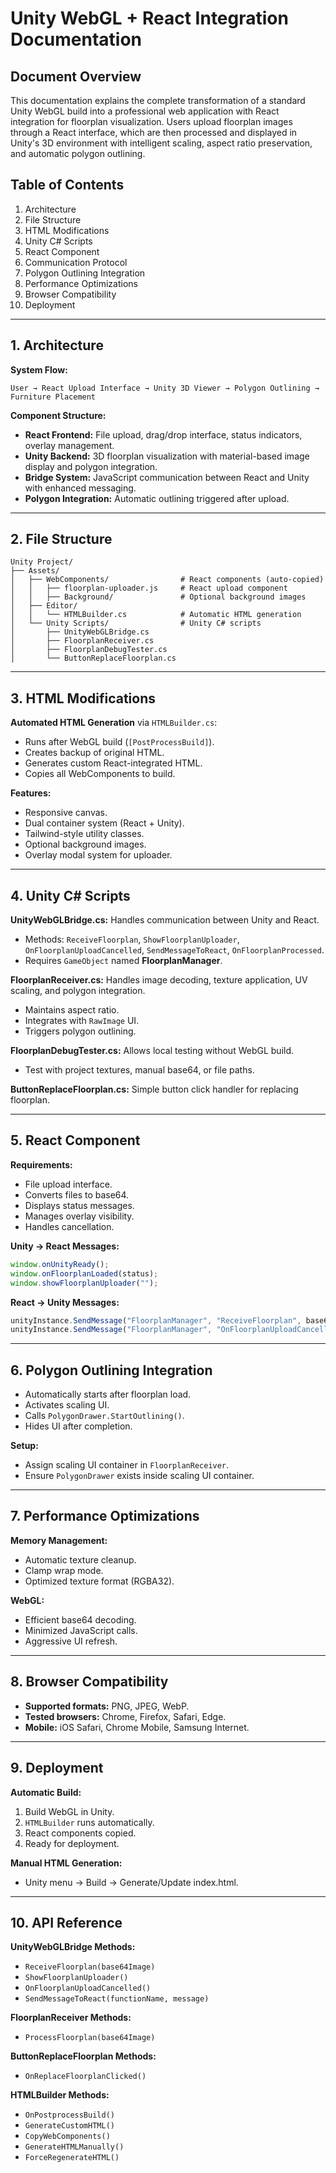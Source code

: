 # Unity WebGL + React Integration Documentation

## Document Overview

This documentation explains the complete transformation of a standard Unity WebGL build into a professional web application with React integration for floorplan visualization. Users upload floorplan images through a React interface, which are then processed and displayed in Unity's 3D environment with intelligent scaling, aspect ratio preservation, and automatic polygon outlining.

## Table of Contents

1. Architecture
2. File Structure
3. HTML Modifications
4. Unity C# Scripts
5. React Component
6. Communication Protocol
7. Polygon Outlining Integration
8. Performance Optimizations
9. Browser Compatibility
10. Deployment

---

## 1. Architecture

**System Flow:**

```
User → React Upload Interface → Unity 3D Viewer → Polygon Outlining → Furniture Placement
```

**Component Structure:**

- **React Frontend:** File upload, drag/drop interface, status indicators, overlay management.
- **Unity Backend:** 3D floorplan visualization with material-based image display and polygon integration.
- **Bridge System:** JavaScript communication between React and Unity with enhanced messaging.
- **Polygon Integration:** Automatic outlining triggered after upload.

---

## 2. File Structure

```
Unity Project/
├── Assets/
│   ├── WebComponents/                # React components (auto-copied)
│   │   ├── floorplan-uploader.js     # React upload component
│   │   ├── Background/               # Optional background images
│   ├── Editor/
│   │   └── HTMLBuilder.cs            # Automatic HTML generation
│   └── Unity Scripts/                # Unity C# scripts
│       ├── UnityWebGLBridge.cs
│       ├── FloorplanReceiver.cs
│       ├── FloorplanDebugTester.cs
│       └── ButtonReplaceFloorplan.cs
```

---

## 3. HTML Modifications

**Automated HTML Generation** via `HTMLBuilder.cs`:

- Runs after WebGL build (`[PostProcessBuild]`).
- Creates backup of original HTML.
- Generates custom React-integrated HTML.
- Copies all WebComponents to build.

**Features:**

- Responsive canvas.
- Dual container system (React + Unity).
- Tailwind-style utility classes.
- Optional background images.
- Overlay modal system for uploader.

---

## 4. Unity C# Scripts

**UnityWebGLBridge.cs:** Handles communication between Unity and React.

- Methods: `ReceiveFloorplan`, `ShowFloorplanUploader`, `OnFloorplanUploadCancelled`, `SendMessageToReact`, `OnFloorplanProcessed`.
- Requires `GameObject` named **FloorplanManager**.

**FloorplanReceiver.cs:** Handles image decoding, texture application, UV scaling, and polygon integration.

- Maintains aspect ratio.
- Integrates with `RawImage` UI.
- Triggers polygon outlining.

**FloorplanDebugTester.cs:** Allows local testing without WebGL build.

- Test with project textures, manual base64, or file paths.

**ButtonReplaceFloorplan.cs:** Simple button click handler for replacing floorplan.

---

## 5. React Component

**Requirements:**

- File upload interface.
- Converts files to base64.
- Displays status messages.
- Manages overlay visibility.
- Handles cancellation.

**Unity → React Messages:**

```js
window.onUnityReady();
window.onFloorplanLoaded(status);
window.showFloorplanUploader("");
```

**React → Unity Messages:**

```js
unityInstance.SendMessage("FloorplanManager", "ReceiveFloorplan", base64Data);
unityInstance.SendMessage("FloorplanManager", "OnFloorplanUploadCancelled", "");
```

---

## 6. Polygon Outlining Integration

- Automatically starts after floorplan load.
- Activates scaling UI.
- Calls `PolygonDrawer.StartOutlining()`.
- Hides UI after completion.

**Setup:**

- Assign scaling UI container in `FloorplanReceiver`.
- Ensure `PolygonDrawer` exists inside scaling UI container.

---

## 7. Performance Optimizations

**Memory Management:**

- Automatic texture cleanup.
- Clamp wrap mode.
- Optimized texture format (RGBA32).

**WebGL:**

- Efficient base64 decoding.
- Minimized JavaScript calls.
- Aggressive UI refresh.

---

## 8. Browser Compatibility

- **Supported formats:** PNG, JPEG, WebP.
- **Tested browsers:** Chrome, Firefox, Safari, Edge.
- **Mobile:** iOS Safari, Chrome Mobile, Samsung Internet.

---

## 9. Deployment

**Automatic Build:**

1. Build WebGL in Unity.
2. `HTMLBuilder` runs automatically.
3. React components copied.
4. Ready for deployment.

**Manual HTML Generation:**

- Unity menu → Build → Generate/Update index.html.

---

## 10. API Reference

**UnityWebGLBridge Methods:**

- `ReceiveFloorplan(base64Image)`
- `ShowFloorplanUploader()`
- `OnFloorplanUploadCancelled()`
- `SendMessageToReact(functionName, message)`

**FloorplanReceiver Methods:**

- `ProcessFloorplan(base64Image)`

**ButtonReplaceFloorplan Methods:**

- `OnReplaceFloorplanClicked()`

**HTMLBuilder Methods:**

- `OnPostprocessBuild()`
- `GenerateCustomHTML()`
- `CopyWebComponents()`
- `GenerateHTMLManually()`
- `ForceRegenerateHTML()`

